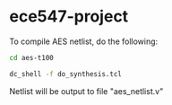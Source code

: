 # ece547-project

To compile AES netlist, do the following:
```bash
cd aes-t100
```

```bash
dc_shell -f do_synthesis.tcl
```

Netlist will be output to file "aes_netlist.v"
